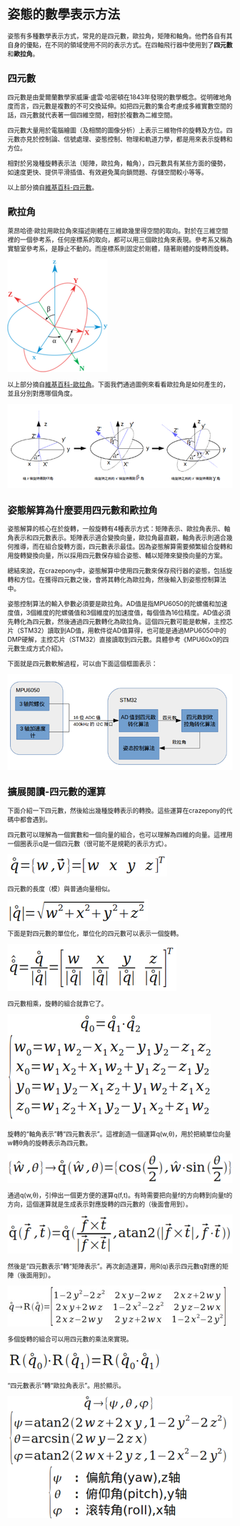 
#  姿態的數學表示方法


姿態有多種數學表示方式，常見的是四元數，歐拉角，矩陣和軸角。他們各自有其自身的優點，在不同的領域使用不同的表示方式。在四軸飛行器中使用到了**四元數**和**歐拉角**。

## 四元數
四元數是由愛爾蘭數學家威廉·盧雲·哈密頓在1843年發現的數學概念。從明確地角度而言，四元數是複數的不可交換延伸。如把四元數的集合考慮成多維實數空間的話，四元數就代表著一個四維空間，相對於複數為二維空間。

四元數大量用於電腦繪圖（及相關的圖像分析）上表示三維物件的旋轉及方位。四元數亦見於控制論、信號處理、姿態控制、物理和軌道力學，都是用來表示旋轉和方位。

相對於另幾種旋轉表示法（矩陣，歐拉角，軸角），四元數具有某些方面的優勢，如速度更快、提供平滑插值、有效避免萬向鎖問題、存儲空間較小等等。

以上部分摘自[維基百科-四元數](http://zh.wikipedia.org/wiki/%E5%9B%9B%E5%85%83%E6%95%B0)。

## 歐拉角
萊昂哈德·歐拉用歐拉角來描述剛體在三維歐幾里得空間的取向。對於在三維空間裡的一個參考系，任何座標系的取向，都可以用三個歐拉角來表現。參考系又稱為實驗室參考系，是靜止不動的。而座標系則固定於剛體，隨著剛體的旋轉而旋轉。

![](/assets/img/euler-angles.png)

以上部分摘自[維基百科-歐拉角](http://zh.wikipedia.org/wiki/%E6%AC%A7%E6%8B%89%E8%A7%92)。下面我們通過圖例來看看歐拉角是如何產生的，並且分別對應哪個角度。

![](/assets/img/euler-angles-demo.png)


## 姿態解算為什麼要用四元數和歐拉角
姿態解算的核心在於旋轉，一般旋轉有4種表示方式：矩陣表示、歐拉角表示、軸角表示和四元數表示。矩陣表示適合變換向量，歐拉角最直觀，軸角表示則適合幾何推導，而在組合旋轉方面，四元數表示最佳。因為姿態解算需要頻繁組合旋轉和用旋轉變換向量，所以採用四元數保存組合姿態、輔以矩陣來變換向量的方案。

總結來說，在crazepony中，姿態解算中使用四元數來保存飛行器的姿態，包括旋轉和方位。在獲得四元數之後，會將其轉化為歐拉角，然後輸入到姿態控制算法中。

姿態控制算法的輸入參數必須要是歐拉角。AD值是指MPU6050的陀螺儀和加速度值，3個維度的陀螺儀值和3個維度的加速度值，每個值為16位精度。AD值必須先轉化為四元數，然後通過四元數轉化為歐拉角。這個四元數可能是軟解，主控芯片（STM32）讀取到AD值，用軟件從AD值算得，也可能是通過MPU6050中的DMP硬解，主控芯片（STM32）直接讀取到四元數。具體參考《MPU60x0的四元數生成方式介紹》。

下面就是四元數軟解過程，可以由下面這個框圖表示：

![](/assets/img/mpu6050-quaternion.png)


## 擴展閱讀-四元數的運算
下面介紹一下四元數，然後給出幾種旋轉表示的轉換。這些運算在crazepony的代碼中都會遇到。

四元數可以理解為一個實數和一個向量的組合，也可以理解為四維的向量。這裡用一個圈表示q是一個四元數（很可能不是規範的表示方式）。

![](/assets/img/quaternions-01.png)

四元數的長度（模）與普通向量相似。

![](/assets/img/quaternions-02.png)


下面是對四元數的單位化，單位化的四元數可以表示一個旋轉。

![](/assets/img/quaternions-03.png)


四元數相乘，旋轉的組合就靠它了。

![](/assets/img/quaternions-04.png)

旋轉的“軸角表示”轉“四元數表示”。這裡創造一個運算q(w,θ)，用於把繞單位向量w轉θ角的旋轉表示為四元數。

![](/assets/img/quaternions-05.png)

通過q(w,θ)，引伸出一個更方便的運算q(f,t)。有時需要把向量f的方向轉到向量t的方向，這個運算就是生成表示對應旋轉的四元數的（後面會用到）。

![](/assets/img/quaternions-06.png)

然後是“四元數表示”轉“矩陣表示”。再次創造運算，用R(q)表示四元數q對應的矩陣（後面用到）。

![](/assets/img/quaternions-07.jpg)

多個旋轉的組合可以用四元數的乘法來實現。

![](/assets/img/quaternions-08.png)


“四元數表示”轉“歐拉角表示”。用於顯示。

![](/assets/img/quaternions-09.png)



